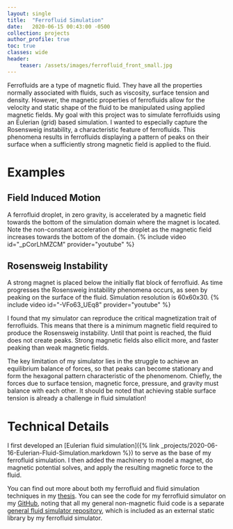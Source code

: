 ```yaml
---
layout: single
title:  "Ferrofluid Simulation"
date:   2020-06-15 00:43:00 -0500
collection: projects
author_profile: true
toc: true
classes: wide
header:
    teaser: /assets/images/ferrofluid_front_small.jpg
---
```


Ferrofluids are a type of magnetic fluid. They have all the properties normally associated with fluids, such as viscosity, surface tension and density. However, the magnetic properties of ferrofluids allow for the velocity and static shape of the fluid to be manipulated using applied magnetic fields. My goal with this project was to simulate ferrofluids using an Eulerian (grid) based simulation. I wanted to especially capture the Rosensweig instability, a characteristic feature of ferrofluids. This phenomena results in ferrofluids displaying a pattern of peaks on their surface when a sufficiently strong magnetic field is applied to the fluid.

# Examples
## Field Induced Motion
A ferrofluid droplet, in zero gravity, is accelerated by a magnetic field towards the bottom of the simulation domain where the magnet is located. Note the non-constant acceleration of the droplet as the magnetic field increases towards the bottom of the domain.
{% include video id="_pCorLhMZCM" provider="youtube" %}

## Rosensweig Instability
A strong magnet is placed below the initially flat block of ferrofluid. As time progresses the Rosensweig instability phenomena occurs, as seen by peaking on the surface of the fluid. Simulation resolution is 60x60x30.
{% include video id="-VFo63_UEq8" provider="youtube" %}

I found that my simulator can reproduce the critical magnetization trait of ferrofluids. This means that there is a minimum magnetic field required to produce the Rosensweig instability. Until that point is reached, the fluid does not create peaks. Strong magnetic fields also ellicit more, and faster peaking than weak magnetic fields.

The key limitation of my simulator lies in the struggle to achieve an equilibrium balance of forces, so that peaks can become stationary and form the hexagonal pattern characteristic of the phenomenom. Chiefly, the forces due to surface tension, magnetic force, pressure, and gravity must balance with each other. It should be noted that achieving stable surface tension is already a challenge in fluid simulation!

# Technical Details

I first developed an [Eulerian fluid simulation]({% link _projects/2020-06-16-Eulerian-Fluid-Simulation.markdown %}) to serve as the base of my ferrofluid simulation. I then added the machinery to model a magnet, do magnetic potential solves, and apply the resulting magnetic force to the fluid.

You can find out more about both my ferrofluid and fluid simulation techniques in my <a href="https://uwspace.uwaterloo.ca/bitstream/handle/10012/15859/Honke_Michael.pdf?sequence=3&isAllowed=y"> thesis</a>. You can see the code for my ferrofluid simulator on my <a href="https://github.com/mlhonke/simFerro">GitHub</a>, noting that all my general non-magnetic fluid code is a separate <a href="https://github.com/mlhonke/simFluid">general fluid simulator repository</a>, which is included as an external static library by my ferrofluid simulator.
